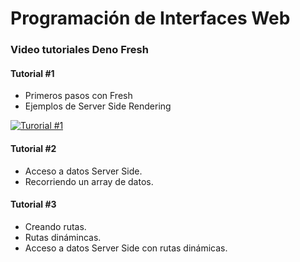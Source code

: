 # Programación de Interfaces Web

### Video tutoriales Deno Fresh

#### Tutorial #1

- Primeros pasos con Fresh
- Ejemplos de Server Side Rendering

[![Turorial #1](http://img.youtube.com/vi/OxZu66p92BI/0.jpg)](http://www.youtube.com/watch?v=OxZu66p92BI)

#### Tutorial #2

- Acceso a datos Server Side.
- Recorriendo un array de datos.

#### Tutorial #3

- Creando rutas.
- Rutas dinámincas.
- Acceso a datos Server Side con rutas dinámicas.
